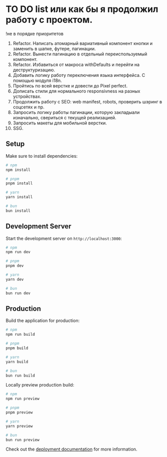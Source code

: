 # TO DO list или как бы я продолжил работу с проектом.

!не в порядке приоритетов

1. Refactor. Написать атомарный вариативный компонент кнопки и заменить в шапке, футере, пагинации.
2. Refactor. Вынести пагинацию в отдельный переиспользуемый компонент.
3. Refactor. Избавиться от макроса withDefaults и перейти на деструктуризацию.
4. Добавить логику работу переключения языка интерфейса. С помощью модуля i18n.
5. Пройтись по всей верстке и довести до Pixel perfect.
6. Дописать стили для нормального responsivness на разных устройствах.
7. Продолжить работу с SEO: web manifest, robots, проверить шэринг в соцсетях и пр.
8. Запросить логику работы пагинации, которую закладыали изначально, свериться с текущей реализацией.
9. Запросить макеты для мобильной верстки.
10. SSG.

## Setup

Make sure to install dependencies:

```bash
# npm
npm install

# pnpm
pnpm install

# yarn
yarn install

# bun
bun install
```

## Development Server

Start the development server on `http://localhost:3000`:

```bash
# npm
npm run dev

# pnpm
pnpm dev

# yarn
yarn dev

# bun
bun run dev
```

## Production

Build the application for production:

```bash
# npm
npm run build

# pnpm
pnpm build

# yarn
yarn build

# bun
bun run build
```

Locally preview production build:

```bash
# npm
npm run preview

# pnpm
pnpm preview

# yarn
yarn preview

# bun
bun run preview
```

Check out the [deployment documentation](https://nuxt.com/docs/getting-started/deployment) for more information.
